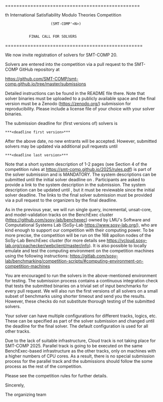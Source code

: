 ================================================


 <N-6>th International Satisfiability Modulo Theories Competition

                         (SMT-COMP'<N>)


               FINAL CALL FOR SOLVERS


=================================================


We now invite registration of solvers for SMT-COMP 20<N>.


Solvers are entered into the competition via a pull request to the SMT-COMP
GitHub repository at

https://github.com/SMT-COMP/smt-comp.github.io/tree/master/submissions

Detailed instructions can be found in the README file there. Note that solver
binaries must be uploaded to a publicly available space and the final version
must be a Zenodo (https://zenodo.org/) submission for reproducibility. Please
include a license file of your choice with your solver binaries.

The submission deadline for (first versions of) solvers is

    ***<deadline first version>***

After the above date, no new entrants will be accepted. However,
submitted solvers may be updated via additional pull requests until

    ***<deadline last version>***

Note that a short system description of 1-2 pages (see Section 4 of the
competition rules at https://smt-comp.github.io/2025/rules.pdf) is part of the
solver submission and is MANDATORY. The system descriptions can be submitted
until the initial solver deadline on <deadline first version>. Participants are
asked to provide a link to the system description in the submission. The system
description can be updated until <deadline last version>, but it must be
reviewable since the initial solver deadline. The links to the final solver
submission must be provided via a pull request to the organizers by the final
deadline.

As in the previous year, we will run single query, incremental, unsat-core, and
model-validation tracks on the BenchExec cluster
(https://github.com/sosy-lab/benchexec) owned by LMU's Software and
Computational Systems Lab (SoSy-Lab https://www.sosy-lab.org/), who are kind
enough to support our competition with their computing power. To be more
precise, the competition will be run on the 168 apollon nodes of the SoSy-Lab
BenchExec cluster (for more details see
https://vcloud.sosy-lab.org/cpachecker/webclient/master/info). It is also
possible to locally emulate and test the computing environment on the
competition machines using the following instructions:
https://gitlab.com/sosy-lab/benchmarking/competition-scripts/#computing-environment-on-competition-machines

You are encouraged to run the solvers in the above-mentioned environment for
testing. The submission process contains a continuous integration check that
tests the submitted binaries on a trivial set of input benchmarks for every pull
request. We will also run the first versions of all solvers on a small subset of
benchmarks using shorter timeout and send you the results. However, these checks
do not substitute thorough testing of the submitted solvers.

Your solver can have multiple configurations for different tracks, logics, etc.
These can be specified as part of the solver submission and changed until the
deadline for the final solver. The default configuration is used for all other
tracks.

Due to the lack of suitable infrastructure, Cloud track is not taking place for
SMT-COMP 2025. Parallel track is going to be executed on the same
BenchExec-based infrastructure as the other tracks, only on machines with a
higher numbers of CPU cores. As a result, there is no special submission process
for the parallel track and the submissions should follow the some process as the
rest of the competition.

Please see the competition rules for further details.

Sincerely,

The organizing team
<Team>
